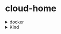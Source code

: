 # cloud-home


<details><summary>docker</summary>
<p>

```bash
  1. Actualizar repositorios de Ubuntu Server
    - sudo apt update
    - sudo apt upgrade

  2. Instalar dependencias
    - apt install apt-transport-https ca-certificates curl software-properties-common -y

  3. Agregar repositorio de Docker
    - curl -fsSL https://download.docker.com/linux/ubuntu/gpg | apt-key add -
    - add-apt-repository "deb [arch=amd64] https://download.docker.com/linux/ubuntu focal stable"

  4. Instalar Docker y Docker Compose
    - sudo apt update
    - sudo apt install docker-ce docker-compose -y

  5. Activa el servicio de Docker
    - systemctl start docker
    - systemctl status docker
```

</p>
</details>

<details><summary>Kind</summary>
<p>

```bash
  - Crear Cluster : https://kind.sigs.k8s.io/docs/user/ingress/#create-cluster
  - ingress-nginx : https://kind.sigs.k8s.io/docs/user/ingress/#ingress-nginx
  - Hacer las pruebas de ejemplos
```

</p>
</details>
